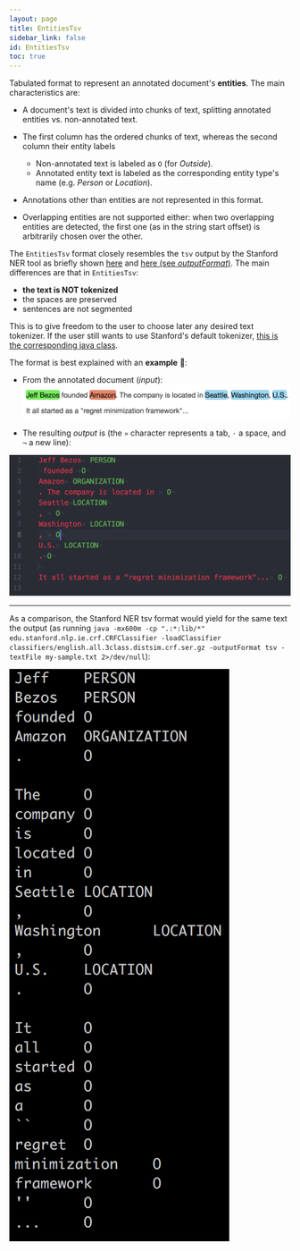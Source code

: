 ```yaml
---
layout: page
title: EntitiesTsv
sidebar_link: false
id: EntitiesTsv
toc: true
---
```


Tabulated format to represent an annotated document's **entities**. The main characteristics are:

* A document's text is divided into chunks of text, splitting annotated entities vs. non-annotated text.
* The first column has the ordered chunks of text, whereas the second column their entity labels
  * Non-annotated text is labeled as `O` (for _Outside_).
  * Annotated entity text is labeled as the corresponding entity type's name (e.g. _Person_ or _Location_).

* Annotations other than entities are not represented in this format.
* Overlapping entities are not supported either: when two overlapping entities are detected, the first one (as in the string start offset) is arbitrarily chosen over the other.


The `EntitiesTsv` format closely resembles the `tsv` output by the Stanford NER tool as briefly shown [here](https://nlp.stanford.edu/software/crf-faq.shtml#j) and [here (see _outputFormat_)](https://nlp.stanford.edu/software/CRF-NER.shtml). The main differences are that in `EntitiesTsv`:

* **the text is NOT tokenized**
* the spaces are preserved
* sentences are not segmented

This is to give freedom to the user to choose later any desired text tokenizer. If the user still wants to use Stanford's default tokenizer, [this is the corresponding java class](https://nlp.stanford.edu/nlp/javadoc/javanlp/edu/stanford/nlp/process/PTBTokenizer.html).

The format is best explained with an **example** 🙂:

* From the annotated document (_input_):
![Sample document](assets/img/EntityTsv/my-sample-tagtog.png)

* The resulting _output_ is (the `»` character represents a tab, `·` a space, and `¬` a new line):

![Sample output](assets/img/EntityTsv/my-sample-output.png)

---

As a comparison, the Stanford NER tsv format would yield for the same text the output (as running `java -mx600m -cp ".:*:lib/*" edu.stanford.nlp.ie.crf.CRFClassifier -loadClassifier classifiers/english.all.3class.distsim.crf.ser.gz -outputFormat tsv -textFile my-sample.txt 2>/dev/null`):

![Sample Stanford NER TSV](assets/img/EntityTsv/my-sample-stanford-ner-tsv.png)

